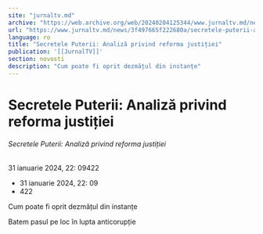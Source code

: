 ```yaml
---
site: "jurnaltv.md"
archive: "https://web.archive.org/web/20240204125344/www.jurnaltv.md/news/3f497665f222680a/secretele-puterii-analiza-privind-reforma-justitiei.html"
url: "https://www.jurnaltv.md/news/3f497665f222680a/secretele-puterii-analiza-privind-reforma-justitiei.html"
language: ro
title: "Secretele Puterii: Analiză privind reforma justiției"
publication: '[[JurnalTV]]'
section: novosti
description: "Cum poate fi oprit dezmățul din instanțe"
---
```


# Secretele Puterii: Analiză privind reforma justiției

###### Secretele Puterii: Analiză privind reforma justiției

31 ianuarie 2024, 22: 09422

- 31 ianuarie 2024, 22: 09
- 422

Cum poate fi oprit dezmățul din instanțe

Batem pasul pe loc în lupta anticorupție